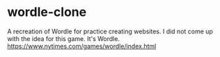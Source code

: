 # wordle-clone
A recreation of Wordle for practice creating websites.
I did not come up with the idea for this game. It's Wordle. 
https://www.nytimes.com/games/wordle/index.html
